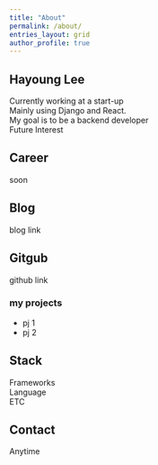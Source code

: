 ```yaml
---
title: "About"
permalink: /about/
entries_layout: grid
author_profile: true
---
```

## Hayoung Lee
Currently working at a start-up <br/>
Mainly using Django and React. <br/>
My goal is to be a backend developer <br/>
Future Interest

## Career
soon

## Blog
blog link

## Gitgub 
github link

### my projects
<ul>
  <li>pj 1</li>
  <li>pj 2</li>
</ul>

## Stack
Frameworks <br/>
Language <br/>
ETC <br/>

## Contact
Anytime

